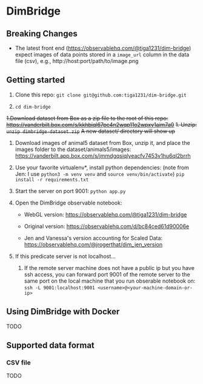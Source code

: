 # DimBridge


## Breaking Changes

- The latest front end (https://observablehq.com/@tiga1231/dim-bridge) expect images of data points stored in a `image_url` column in the data file (csv), e.g., http://host:port/path/to/image.png

## Getting started

1. Clone this repo:
```git clone git@github.com:tiga1231/dim-bridge.git```

1. ```cd dim-bridge```

~~1.Download dataset from Box as a zip file to the root of this repo:~~
~~https://vanderbilt.box.com/s/kkhbiql67pc4n2wqp11o2wpxy1aim7a0~~
~~1. Unzip:~~
~~```unzip dimbridge-dataset.zip```~~
~~A new dataset/ directory will show up~~

1. Download images of animal5 dataset from Box, unzip it, and place the images folder to the dataset/animals5/images:
https://vanderbilt.app.box.com/s/jmmdgqsiqlyeacfv7453v1hu6ql2brrh

1. Use your favorite virtualenv*, install python dependencies:
    (note from Jen: I use `python3 -m venv venv` and `source venv/bin/activate`)
```pip install -r requirements.txt```

1. Start the server on port 9001: 
```python app.py```

1. Open the DimBridge observable notebook:

    - WebGL version:
    https://observablehq.com/@tiga1231/dim-bridge

    - Original version:
    https://observablehq.com/d/bc84ced61d90006e

    - Jen and Vanessa's version accounting for Scaled Data:
    https://observablehq.com/@jrogerthat/dim_jen_version

1. If this predicate server is not localhost...
    1. If the remote server machine does not have a public ip but you have ssh access, you can forward port 9001 of the remote server to the same port on the local machine that you run obserable notebook on:
```ssh -L 9001:localhost:9001 <username>@<your-machine-domain-or-ip>```


## Using DimBridge with Docker
TODO


## Supported data format
### CSV file
TODO

